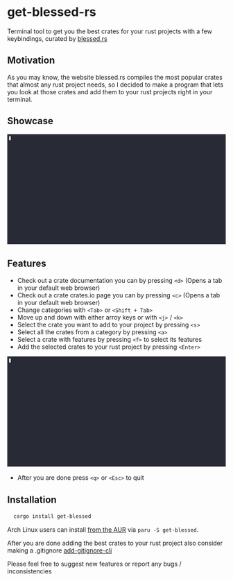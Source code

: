 # get-blessed-rs

Terminal tool to get you the best crates for your rust projects with a few keybindings, curated by [blessed.rs](https://blessed.rs/crates)

## Motivation
As you may know, the website blessed.rs compiles the most popular crates that almost any rust project needs, so I decided to make a program that lets you look at those crates and add 
them to your rust projects right in your terminal. 

## Showcase 

![showcase](./public/showcase.gif)

## Features


- Check out a crate documentation you can by pressing `<d>` (Opens a tab in your default web browser)
- Check out a crate crates.io page you can by pressing `<c>` (Opens a tab in your default web browser)
- Change categories with `<Tab>` or `<Shift + Tab>` 
- Move up and down with either arroy keys or with `<j>` / `<k>`
- Select the crate you want to add to your project by pressing `<s>`
- Select all the crates from a category by pressing `<a>`
- Select a crate with features by pressing  `<f>` to select its features
- Add the selected crates to your rust project by pressing `<Enter>`
  
![features](./public/features.gif)


- After you are done press `<q>` or `<Esc>` to quit 

## Installation

```bash
  cargo install get-blessed
```

Arch Linux users can install [from the AUR](https://aur.archlinux.org/packages/get-blessed) via `paru -S get-blessed`.

After you are done adding the best crates to your rust project also consider making a .gitignore [add-gitignore-cli](https://crates.io/crates/add-gitignore-cli)

Please feel free to suggest new features or report any bugs / inconsistencies
